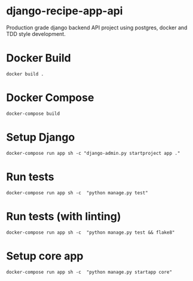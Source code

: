 # django-recipe-app-api
Production grade django backend API project using postgres, docker and TDD style development.


# Docker Build
`docker build .`

# Docker Compose
`docker-compose build`

# Setup Django
`docker-compose run app sh -c "django-admin.py startproject app ."`

# Run tests
`docker-compose run app sh -c  "python manage.py test"`

# Run tests (with linting)
`docker-compose run app sh -c  "python manage.py test && flake8"`

# Setup core app
`docker-compose run app sh -c  "python manage.py startapp core"`